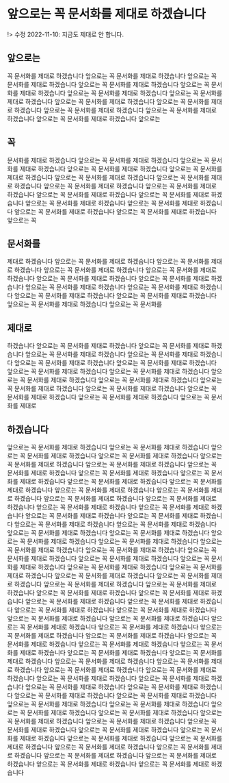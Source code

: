 # 앞으로는 꼭 문서화를 제대로 하겠습니다

<!-- ---
title: 앞으로는 꼭 문서화를 제대로 하겠습니다
date: 2019-09-23
tags: ["blog", "work"]
excerpt: 앞으로는 꼭 문서화를 제대로 하겠습니다
image: http://img.youtube.com/vi/TpPwI_Lo0YY/0.jpg
--- -->

!> 수정 2022-11-10: 지금도 제대로 안 합니다.

## 앞으로는 

꼭 문서화를 제대로 하겠습니다 앞으로는 꼭 문서화를 제대로 하겠습니다 앞으로는 꼭 문서화를 제대로 하겠습니다 앞으로는 꼭 문서화를 제대로 하겠습니다 앞으로는 꼭 문서화를 제대로 하겠습니다 앞으로는 꼭 문서화를 제대로 하겠습니다 앞으로는 꼭 문서화를 제대로 하겠습니다 앞으로는 꼭 문서화를 제대로 하겠습니다 앞으로는 꼭 문서화를 제대로 하겠습니다 앞으로는 꼭 문서화를 제대로 하겠습니다 앞으로는 꼭 문서화를 제대로 하겠습니다 앞으로는 꼭 문서화를 제대로 하겠습니다 앞으로는

## 꼭 

문서화를 제대로 하겠습니다 앞으로는 꼭 문서화를 제대로 하겠습니다 앞으로는 꼭 문서화를 제대로 하겠습니다 앞으로는 꼭 문서화를 제대로 하겠습니다 앞으로는 꼭 문서화를 제대로 하겠습니다 앞으로는 꼭 문서화를 제대로 하겠습니다 앞으로는 꼭 문서화를 제대로 하겠습니다 앞으로는 꼭 문서화를 제대로 하겠습니다 앞으로는 꼭 문서화를 제대로 하겠습니다 앞으로는 꼭 문서화를 제대로 하겠습니다 앞으로는 꼭 문서화를 제대로 하겠습니다 앞으로는 꼭 문서화를 제대로 하겠습니다 앞으로는 꼭 문서화를 제대로 하겠습니다 앞으로는 꼭 문서화를 제대로 하겠습니다 앞으로는 꼭 문서화를 제대로 하겠습니다 앞으로는 꼭

## 문서화를

제대로 하겠습니다 앞으로는 꼭 문서화를 제대로 하겠습니다 앞으로는 꼭 문서화를 제대로 하겠습니다 앞으로는 꼭 문서화를 제대로 하겠습니다 앞으로는 꼭 문서화를 제대로 하겠습니다 앞으로는 꼭 문서화를 제대로 하겠습니다 앞으로는 꼭 문서화를 제대로 하겠습니다 앞으로는 꼭 문서화를 제대로 하겠습니다 앞으로는 꼭 문서화를 제대로 하겠습니다 앞으로는 꼭 문서화를 제대로 하겠습니다 앞으로는 꼭 문서화를 제대로 하겠습니다 앞으로는 꼭 문서화를 제대로 하겠습니다 앞으로는 꼭 문서화를

## 제대로 

하겠습니다 앞으로는 꼭 문서화를 제대로 하겠습니다 앞으로는 꼭 문서화를 제대로 하겠습니다 앞으로는 꼭 문서화를 제대로 하겠습니다 앞으로는 꼭 문서화를 제대로 하겠습니다 앞으로는 꼭 문서화를 제대로 하겠습니다 앞으로는 꼭 문서화를 제대로 하겠습니다 앞으로는 꼭 문서화를 제대로 하겠습니다 앞으로는 꼭 문서화를 제대로 하겠습니다 앞으로는 꼭 문서화를 제대로 하겠습니다 앞으로는 꼭 문서화를 제대로 하겠습니다 앞으로는 꼭 문서화를 제대로 하겠습니다 앞으로는 꼭 문서화를 제대로 하겠습니다 앞으로는 꼭 문서화를 제대로 하겠습니다 앞으로는 꼭 문서화를 제대로 하겠습니다 앞으로는 꼭 문서화를 제대로

## 하겠습니다

앞으로는 꼭 문서화를 제대로 하겠습니다 앞으로는 꼭 문서화를 제대로 하겠습니다 앞으로는 꼭 문서화를 제대로 하겠습니다 앞으로는 꼭 문서화를 제대로 하겠습니다 앞으로는 꼭 문서화를 제대로 하겠습니다 앞으로는 꼭 문서화를 제대로 하겠습니다 앞으로는 꼭 문서화를 제대로 하겠습니다 앞으로는 꼭 문서화를 제대로 하겠습니다 앞으로는 꼭 문서화를 제대로 하겠습니다 앞으로는 꼭 문서화를 제대로 하겠습니다 앞으로는 꼭 문서화를 제대로 하겠습니다 앞으로는 꼭 문서화를 제대로 하겠습니다 앞으로는 꼭 문서화를 제대로 하겠습니다 앞으로는 꼭 문서화를 제대로 하겠습니다 앞으로는 꼭 문서화를 제대로 하겠습니다 앞으로는 꼭 문서화를 제대로 하겠습니다 앞으로는 꼭 문서화를 제대로 하겠습니다 앞으로는 꼭 문서화를 제대로 하겠습니다 앞으로는 꼭 문서화를 제대로 하겠습니다 앞으로는 꼭 문서화를 제대로 하겠습니다 앞으로는 꼭 문서화를 제대로 하겠습니다 앞으로는 꼭 문서화를 제대로 하겠습니다 앞으로는 꼭 문서화를 제대로 하겠습니다 앞으로는 꼭 문서화를 제대로 하겠습니다 앞으로는 꼭 문서화를 제대로 하겠습니다 앞으로는 꼭 문서화를 제대로 하겠습니다 앞으로는 꼭 문서화를 제대로 하겠습니다 앞으로는 꼭 문서화를 제대로 하겠습니다 앞으로는 꼭 문서화를 제대로 하겠습니다 앞으로는 꼭 문서화를 제대로 하겠습니다 앞으로는 꼭 문서화를 제대로 하겠습니다 앞으로는 꼭 문서화를 제대로 하겠습니다 앞으로는 꼭 문서화를 제대로 하겠습니다 앞으로는 꼭 문서화를 제대로 하겠습니다 앞으로는 꼭 문서화를 제대로 하겠습니다 앞으로는 꼭 문서화를 제대로 하겠습니다 앞으로는 꼭 문서화를 제대로 하겠습니다 앞으로는 꼭 문서화를 제대로 하겠습니다 앞으로는 꼭 문서화를 제대로 하겠습니다 앞으로는 꼭 문서화를 제대로 하겠습니다 앞으로는 꼭 문서화를 제대로 하겠습니다 앞으로는 꼭 문서화를 제대로 하겠습니다 앞으로는 꼭 문서화를 제대로 하겠습니다 앞으로는 꼭 문서화를 제대로 하겠습니다 앞으로는 꼭 문서화를 제대로 하겠습니다 앞으로는 꼭 문서화를 제대로 하겠습니다 앞으로는 꼭 문서화를 제대로 하겠습니다 앞으로는 꼭 문서화를 제대로 하겠습니다 앞으로는 꼭 문서화를 제대로 하겠습니다 앞으로는 꼭 문서화를 제대로 하겠습니다 앞으로는 꼭 문서화를 제대로 하겠습니다 앞으로는 꼭 문서화를 제대로 하겠습니다 앞으로는 꼭 문서화를 제대로 하겠습니다 앞으로는 꼭 문서화를 제대로 하겠습니다 앞으로는 꼭 문서화를 제대로 하겠습니다 앞으로는 꼭 문서화를 제대로 하겠습니다 앞으로는 꼭 문서화를 제대로 하겠습니다 앞으로는 꼭 문서화를 제대로 하겠습니다 앞으로는 꼭 문서화를 제대로 하겠습니다 앞으로는 꼭 문서화를 제대로 하겠습니다 앞으로는 꼭 문서화를 제대로 하겠습니다 앞으로는 꼭 문서화를 제대로 하겠습니다 앞으로는 꼭 문서화를 제대로 하겠습니다 앞으로는 꼭 문서화를 제대로 하겠습니다 앞으로는 꼭 문서화를 제대로 하겠습니다 앞으로는 꼭 문서화를 제대로 하겠습니다 앞으로는 꼭 문서화를 제대로 하겠습니다 앞으로는 꼭 문서화를 제대로 하겠습니다 앞으로는 꼭 문서화를 제대로 하겠습니다 앞으로는 꼭 문서화를 제대로 하겠습니다 앞으로는 꼭 문서화를 제대로 하겠습니다 앞으로는 꼭 문서화를 제대로 하겠습니다 앞으로는 꼭 문서화를 제대로 하겠습니다 앞으로는 꼭 문서화를 제대로 하겠습니다 앞으로는 꼭 문서화를 제대로 하겠습니다 앞으로는 꼭 문서화를 제대로 하겠습니다 앞으로는 꼭 문서화를 제대로 하겠습니다 앞으로는 꼭 문서화를 제대로 하겠습니다 앞으로는 꼭 문서화를 제대로 하겠습니다 앞으로는 꼭 문서화를 제대로 하겠습니다 